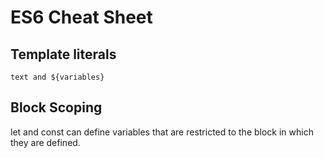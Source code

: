# ES6 Cheat Sheet

## Template literals
`text and ${variables}`

## Block Scoping
let and const can define variables that are restricted to the block in which they are defined.

